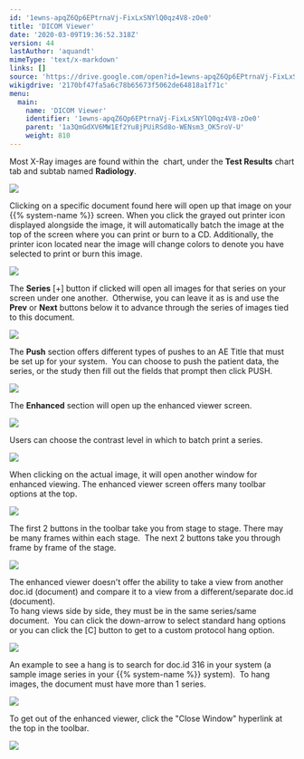 ```yaml
---
id: '1ewns-apqZ6Qp6EPtrnaVj-FixLxSNYlQ0qz4V8-zOe0'
title: 'DICOM Viewer'
date: '2020-03-09T19:36:52.318Z'
version: 44
lastAuthor: 'aquandt'
mimeType: 'text/x-markdown'
links: []
source: 'https://drive.google.com/open?id=1ewns-apqZ6Qp6EPtrnaVj-FixLxSNYlQ0qz4V8-zOe0'
wikigdrive: '2170bf47fa5a6c78b65673f5062de64818a1f71c'
menu:
  main:
    name: 'DICOM Viewer'
    identifier: '1ewns-apqZ6Qp6EPtrnaVj-FixLxSNYlQ0qz4V8-zOe0'
    parent: '1a3QmGdXV6MW1Ef2Yu8jPUiRSd8o-WENsm3_OK5roV-U'
    weight: 810
---
```

Most X-Ray images are found within the  chart, under the **Test Results** chart tab and subtab named **Radiology**.

  
![](../dicom-viewer.assets/89b70e94225b8ac7affeff29ebc5c699.png)  


Clicking on a specific document found here will open up that image on your {{% system-name %}} screen. When you click the grayed out printer icon displayed alongside the image, it will automatically batch the image at the top of the screen where you can print or burn to a CD. Additionally, the printer icon located near the image will change colors to denote you have selected to print or burn this image.

  
![](../dicom-viewer.assets/7a1bd70b541fb88ca5c4e5f528ab1627.png)  


The **Series** [+] button if clicked will open all images for that series on your screen under one another.  Otherwise, you can leave it as is and use the **Prev** or **Next** buttons below it to advance through the series of images tied to this document.

  
![](../dicom-viewer.assets/1b858d18135dd1df3cc165c0d8097dfb.png)  


The **Push** section offers different types of pushes to an AE Title that must be set up for your system.  You can choose to push the patient data, the series, or the study then fill out the fields that prompt then click PUSH.

  
![](../dicom-viewer.assets/a39465295a27d7f4e0dd94d2e718eda7.png)  


The **Enhanced** section will open up the enhanced viewer screen.

  
![](../dicom-viewer.assets/45a7664b86f83b4c11f7a1a14768c9c7.png)  


Users can choose the contrast level in which to batch print a series.

  
![](../dicom-viewer.assets/7d8222f65b7bced3ee072a807bbde86c.png)  


When clicking on the actual image, it will open another window for enhanced viewing. The enhanced viewer screen offers many toolbar options at the top.  

  
![](../dicom-viewer.assets/8721d596f77da2ae116777a83a0750e1.png)  


The first 2 buttons in the toolbar take you from stage to stage. There may be many frames within each stage.  The next 2 buttons take you through frame by frame of the stage.

  
![](../dicom-viewer.assets/1c24618440a8828740a052feebf11885.png)  


The enhanced viewer doesn't offer the ability to take a view from another doc.id (document) and compare it to a view from a different/separate doc.id (document).  
To hang views side by side, they must be in the same series/same document.  You can click the down-arrow to select standard hang options or you can click the [C] button to get to a custom protocol hang option.

  
![](../dicom-viewer.assets/623c85a72bc115ff6a2c357be897775a.png)  



An example to see a hang is to search for doc.id 316 in your system (a sample image series in your {{% system-name %}} system).  To hang images, the document must have more than 1 series.

  
![](../dicom-viewer.assets/afaef6e0b9d90a900c40f82dac4a13cc.png)  


To get out of the enhanced viewer, click the "Close Window" hyperlink at the top in the toolbar.

  
![](../dicom-viewer.assets/aa5889ccb5005895a4f8cf0c063a0d81.png)  


